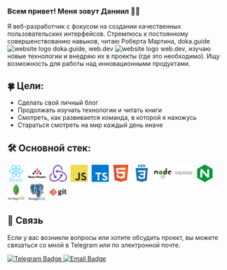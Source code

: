 ### Всем привет! Меня зовут Даниил :raising_hand_man:

Я веб-разработчик с фокусом на создании качественных пользовательских интерфейсов. Стремлюсь к постоянному совершенствованию навыков, читаю Роберта Мартина, doka.guide <img src="https://doka.guide/images/icons/icon.svg" width="20" height="20" alt="website logo doka.guide" />, web.dev <img src="https://www.gstatic.com/devrel-devsite/prod/vd2dddc2199cd18ccf014281c77515e1e906f6b98324fd2a8b5fa9e92b09e8018/web/images/touchicon-180.png" width="20" height="20" alt="website logo web.dev" />, изучаю новые технологии и внедряю их в проекты (где это необходимо). Ищу возможность для работы над инновационными продуктами.

## :four_leaf_clover: Цели:
- Сделать свой личный блог
- Продолжать изучать технологии и читать книги
- Смотреть, как развивается команда, в которой я нахожусь
- Стараться смотреть на мир каждый день иначе

## :hammer_and_wrench: Основной стек:
<div>
  <img src="https://github.com/devicons/devicon/blob/master/icons/react/react-original-wordmark.svg" title="React" alt="React" width="40" height="40"/>&nbsp;
  <img src="https://github.com/devicons/devicon/blob/master/icons/reactrouter/reactrouter-original-wordmark.svg" title="ReactRouter" alt="ReactRouter" width="40" height="40"/>&nbsp;
  <img src="https://github.com/devicons/devicon/blob/master/icons/redux/redux-original.svg" title="Redux" alt="Redux" width="40" height="40"/>&nbsp;
  <img src="https://github.com/devicons/devicon/blob/master/icons/javascript/javascript-original.svg" title="JavaScript" alt="JavaScript" width="40" height="40"/>&nbsp;
  <img src="https://github.com/devicons/devicon/blob/master/icons/typescript/typescript-original.svg" title="TypeScript" alt="TypeScript" width="40" height="40"/>&nbsp;
  <img src="https://github.com/devicons/devicon/blob/master/icons/html5/html5-original.svg" title="HTML5" alt="HTML5" width="40" height="40"/>&nbsp;
  <img src="https://github.com/devicons/devicon/blob/master/icons/css3/css3-plain-wordmark.svg"  title="CSS3" alt="CSS3" width="40" height="40"/>&nbsp;
  <img src="https://github.com/devicons/devicon/blob/master/icons/nodejs/nodejs-original-wordmark.svg" title="NodeJS" alt="NodeJS" width="40" height="40"/>&nbsp;
  <img src="https://github.com/devicons/devicon/blob/master/icons/express/express-original-wordmark.svg" title="Express" alt="Express" width="40" height="40"/>&nbsp;
  <img src="https://github.com/devicons/devicon/blob/master/icons/nginx/nginx-original.svg" title="Nginx" alt="Nginx" width="40" height="40"/>&nbsp;
  <img src="https://github.com/devicons/devicon/blob/master/icons/mongodb/mongodb-original-wordmark.svg" title="MongoDB" alt="MongoDB" width="40" height="40"/>&nbsp;
  <img src="https://github.com/devicons/devicon/blob/master/icons/postgresql/postgresql-original-wordmark.svg" title="PostgreSQL" alt="PostgreSQL" width="40" height="40"/>&nbsp;
  <img src="https://github.com/devicons/devicon/blob/master/icons/git/git-original-wordmark.svg" title="Git" alt="Git" width="40" height="40"/>
</div>

## :iphone: Связь
Если у вас возникли вопросы или хотите обсудить проект, вы можете связаться со мной в Telegram или по электронной почте.
<div id="badges">
  <a href="https://t.me/harikomi">
    <img src="https://img.shields.io/badge/Telegram-blue?logo=telegram&style=for-the-badge" alt="Telegram Badge"/>
  </a>
  <a href="mailto:katokinawa@icloud.com">
    <img src="https://img.shields.io/badge/Email-grey?style=for-the-badge" alt="Email Badge"/>
  </a>
</div>

